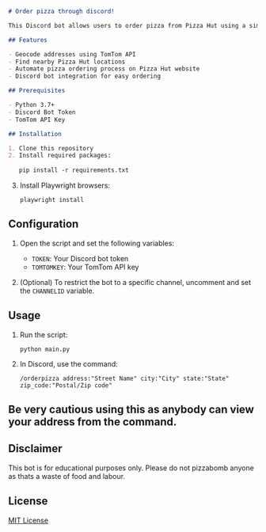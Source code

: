 
```markdown
# Order pizza through discord!

This Discord bot allows users to order pizza from Pizza Hut using a simple command. It uses the TomTom API for geocoding and finding and the Playwright library for automating the ordering process on the Pizza Hut website.

## Features

- Geocode addresses using TomTom API
- Find nearby Pizza Hut locations
- Automate pizza ordering process on Pizza Hut website
- Discord bot integration for easy ordering

## Prerequisites

- Python 3.7+
- Discord Bot Token
- TomTom API Key

## Installation

1. Clone this repository
2. Install required packages:
   
   pip install -r requirements.txt
   ```
3. Install Playwright browsers:
   ```
   playwright install
   ```

## Configuration

1. Open the script and set the following variables:
   - `TOKEN`: Your Discord bot token
   - `TOMTOMKEY`: Your TomTom API key

2. (Optional) To restrict the bot to a specific channel, uncomment and set the `CHANNELID` variable.

## Usage

1. Run the script:
   ```
   python main.py
   ```

2. In Discord, use the command:
   ```
   /orderpizza address:"Street Name" city:"City" state:"State" zip_code:"Postal/Zip code"
   ```

## Be very cautious using this as anybody can view your address from the command.

## Disclaimer

This bot is for educational purposes only. Please do not pizzabomb anyone as thats a waste of food and labour.

## License

[MIT License](https://opensource.org/licenses/MIT)


